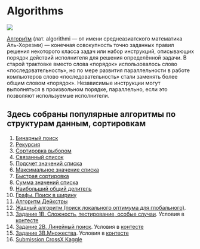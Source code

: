 # Algorithms
![](https://i.ibb.co/x685G7N/obzor-algoritmy-konsensusa-v-blokcheyne.jpg)


[Алгори́тм](https://ru.wikipedia.org/wiki/%D0%90%D0%BB%D0%B3%D0%BE%D1%80%D0%B8%D1%82%D0%BC) (лат. algorithmi — от имени среднеазиатского математика Аль-Хорезми) — конечная совокупность точно заданных правил решения некоторого класса задач или набор инструкций, описывающих порядок действий исполнителя для решения определённой задачи. В старой трактовке вместо слова «порядок» использовалось слово «последовательность», но по мере развития параллельности в работе компьютеров слово «последовательность» стали заменять более общим словом «порядок». Независимые инструкции могут выполняться в произвольном порядке, параллельно, если это позволяют используемые исполнители.

Здесь собраны популярные алгоритмы по структурам данным, сортировкам
---
01. [Бинарный поиск](https://github.com/ArtyKrafty/Algorithms/blob/main/venv/binary_search.py)
02. [Рекурсия](https://github.com/ArtyKrafty/Algorithms/blob/main/venv/recursion.py)
03. [Сортировка выбором](https://github.com/ArtyKrafty/Algorithms/blob/main/venv/sort_select.py)
04. [Связанный список](https://github.com/ArtyKrafty/Algorithms/blob/main/venv/link_list.py)
05. [Подсчет значений списка](https://github.com/ArtyKrafty/Algorithms/blob/main/venv/count_list.py)
06. [Максимальное значение списка](https://github.com/ArtyKrafty/Algorithms/blob/main/venv/max_in_list.py)
07. [Быстрая сортировка](https://github.com/ArtyKrafty/Algorithms/blob/main/venv/quick_sort.py)
08. [Сумма значений списка](https://github.com/ArtyKrafty/Algorithms/blob/main/venv/recursive_sum.py)
09. [Наибольший общий делитель](https://github.com/ArtyKrafty/Algorithms/blob/main/venv/NOD.py)
10. [Графы. Поиск в ширину](https://github.com/ArtyKrafty/Algorithms/blob/main/venv/graph.py)
11. [Алгоритм Дейкстры](https://github.com/ArtyKrafty/Algorithms/blob/main/venv/algorithm_dijkstra.py)
12. [Жадный алгоритм (поиск локального оптимума для глобального)](https://github.com/ArtyKrafty/Algorithms/blob/main/venv/greedy.py). 
13. [Задание 1В. Сложность, тестирование, особые случаи](https://github.com/ArtyKrafty/Algorithms/tree/main/venv/1B). Условия в [контесте](https://contest.yandex.ru/contest/28730/enter/)
14. [Задание 2В. Линейный поиск](https://github.com/ArtyKrafty/Algorithms/tree/main/venv/2B). Условия в [контесте](https://contest.yandex.ru/contest/28738/enter/)
15. [Задание 3В.Множества](https://github.com/ArtyKrafty/Algorithms/tree/main/venv/3B). Условия в [контесте](https://contest.yandex.ru/contest/28964/enter/)
16. [Submission CrossX Kaggle](https://github.com/ArtyKrafty/Algorithms/blob/main/venv/submission.py)
